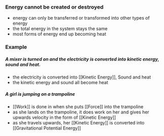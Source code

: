  ### Energy cannot be created or destroyed
 - energy can only be transferred or transformed into other types of energy
 - the total energy in the system stays the same 
 - most forms of energy end up becoming heat


### Example
#####  A mixer is turned on and the electricity is converted into kinetic energy, sound and heat. 
- the electricity is converted into [[Kinetic Energy]], Sound and heat
- the kinetic energy and sound all become heat 


##### A girl is jumping on a trampoline 
- [[Work]] is done in when she puts [[Force]] into the trampoline
- as she lands on the trampoline, it does work on her and gives her upwards velocity in the form of [[Kinetic Energy]]
- as she travels upwards, her [[Kinetic Energy]] is converted into [[Gravitational Potential Energy]]



